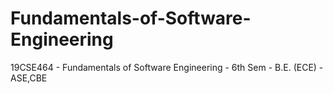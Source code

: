 # Fundamentals-of-Software-Engineering
19CSE464 - Fundamentals of Software Engineering - 6th Sem - B.E. (ECE) - ASE,CBE
